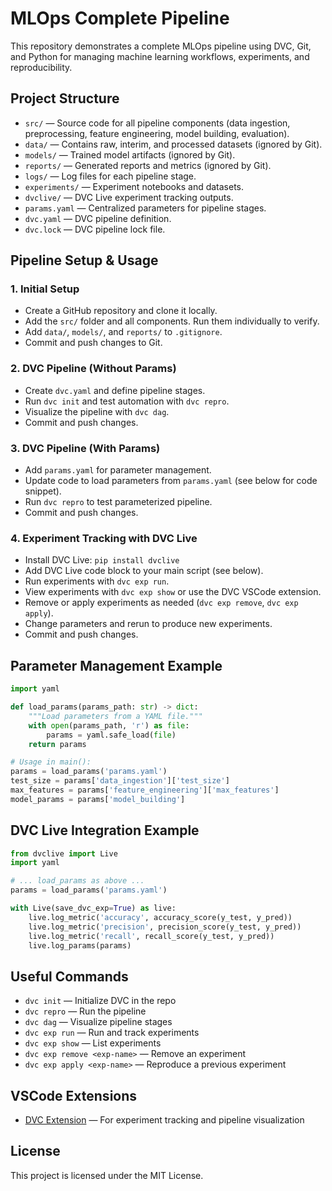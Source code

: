 # MLOps Complete Pipeline

This repository demonstrates a complete MLOps pipeline using DVC, Git, and Python for managing machine learning workflows, experiments, and reproducibility.

## Project Structure

- `src/` — Source code for all pipeline components (data ingestion, preprocessing, feature engineering, model building, evaluation).
- `data/` — Contains raw, interim, and processed datasets (ignored by Git).
- `models/` — Trained model artifacts (ignored by Git).
- `reports/` — Generated reports and metrics (ignored by Git).
- `logs/` — Log files for each pipeline stage.
- `experiments/` — Experiment notebooks and datasets.
- `dvclive/` — DVC Live experiment tracking outputs.
- `params.yaml` — Centralized parameters for pipeline stages.
- `dvc.yaml` — DVC pipeline definition.
- `dvc.lock` — DVC pipeline lock file.

## Pipeline Setup & Usage

### 1. Initial Setup
- Create a GitHub repository and clone it locally.
- Add the `src/` folder and all components. Run them individually to verify.
- Add `data/`, `models/`, and `reports/` to `.gitignore`.
- Commit and push changes to Git.

### 2. DVC Pipeline (Without Params)
- Create `dvc.yaml` and define pipeline stages.
- Run `dvc init` and test automation with `dvc repro`.
- Visualize the pipeline with `dvc dag`.
- Commit and push changes.

### 3. DVC Pipeline (With Params)
- Add `params.yaml` for parameter management.
- Update code to load parameters from `params.yaml` (see below for code snippet).
- Run `dvc repro` to test parameterized pipeline.
- Commit and push changes.

### 4. Experiment Tracking with DVC Live
- Install DVC Live: `pip install dvclive`
- Add DVC Live code block to your main script (see below).
- Run experiments with `dvc exp run`.
- View experiments with `dvc exp show` or use the DVC VSCode extension.
- Remove or apply experiments as needed (`dvc exp remove`, `dvc exp apply`).
- Change parameters and rerun to produce new experiments.
- Commit and push changes.

## Parameter Management Example

```python
import yaml

def load_params(params_path: str) -> dict:
    """Load parameters from a YAML file."""
    with open(params_path, 'r') as file:
        params = yaml.safe_load(file)
    return params

# Usage in main():
params = load_params('params.yaml')
test_size = params['data_ingestion']['test_size']
max_features = params['feature_engineering']['max_features']
model_params = params['model_building']
```

## DVC Live Integration Example

```python
from dvclive import Live
import yaml

# ... load_params as above ...
params = load_params('params.yaml')

with Live(save_dvc_exp=True) as live:
    live.log_metric('accuracy', accuracy_score(y_test, y_pred))
    live.log_metric('precision', precision_score(y_test, y_pred))
    live.log_metric('recall', recall_score(y_test, y_pred))
    live.log_params(params)
```

## Useful Commands

- `dvc init` — Initialize DVC in the repo
- `dvc repro` — Run the pipeline
- `dvc dag` — Visualize pipeline stages
- `dvc exp run` — Run and track experiments
- `dvc exp show` — List experiments
- `dvc exp remove <exp-name>` — Remove an experiment
- `dvc exp apply <exp-name>` — Reproduce a previous experiment

## VSCode Extensions
- [DVC Extension](https://marketplace.visualstudio.com/items?itemName=iterative.dvc) — For experiment tracking and pipeline visualization

## License

This project is licensed under the MIT License.
